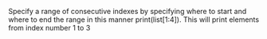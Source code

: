 
Specify a range of consecutive indexes by specifying where to start and where to end the range in this manner
print(list[1:4]).
This will print elements from index number 
1 to 3


